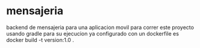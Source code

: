 # mensajeria
backend de mensajeria para una aplicacion movil
para correr este proyecto usando gradle para su ejecucion ya
configurado con un dockerfile es 
docker build -t version:1.0 .

